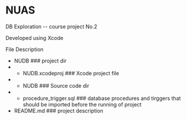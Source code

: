 # NUAS
DB Exploration -- course project No.2

Developed using Xcode

File Description
- NUDB ### project dir
- - NUDB.xcodeproj ### Xcode project file
- - NUDB ### Source code dir
- - procedure_trigger.sql ### database procedures and tirggers that should be imported before the running of project
- README.md ### project description